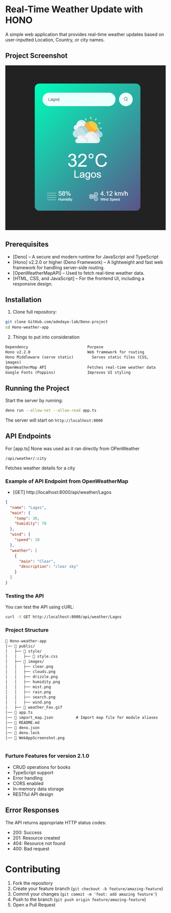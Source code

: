 
# Real-Time Weather Update with HONO

A simple web application that provides real-time weather updates based on user-inputted Location, Country, or city names.
## Project Screenshot
![Weather App Screenshot](WebAppScreenshot.png)

## Prerequisites

- [Deno] – A secure and modern runtime for JavaScript and TypeScript
- [Hono] v2.2.0 or higher (Deno Framework) – A lightweight and fast web framework for handling server-side routing.
- [OpenWeatherMapAPI] – Used to fetch real-time weather data.
- [HTML, CSS, and JavaScript] – For the frontend UI, including a responsive design.


## Installation

1. Clone full repository:

```bash
git clone GitHub.com/adedayo-lab/Deno-project
cd Hono-weather-app
```

2. Things to put into consideration

```
Dependency	                        Purpose
Hono v2.2.0               	        Web framework for routing
Hono Middleware (serve static)	      Serves static files (CSS, images)
OpenWeatherMap API	                Fetches real-time weather data
Google Fonts (Poppins)            	Improves UI styling
```


## Running the Project

Start the server by running:

```bash
deno run --allow-net --allow-read app.ts
```

The server will start on `http://localhost:8000`

## API Endpoints
For [app.ts] None was used as it ran directly from OPenWeather

```
/api/weather/:city
```
Fetches weather details for a city

### Example of API Endpoint from OpenWeatherMap

- [GET] http://localhost:8000/api/weather/Lagos

```json
{
  "name": "Lagos",
  "main": {
    "temp": 30,
    "humidity": 70
  },
  "wind": {
    "speed": 10
  },
  "weather": [
    {
      "main": "Clear",
      "description": "clear sky"
    }
  ]
}

```

### Testing the API 

You can test the API using cURL:

```bash
curl -X GET http://localhost:8000/api/weather/Lagos
```

### Project Structure

```
📂 Hono-weather-app  
│── 📂 public/                  
│   ├── 📂 style/               
│   │   ├── 📄 style.css        
│   ├── 📂 images/              
│   │   ├── clear.png  
│   │   ├── clouds.png  
│   │   ├── drizzle.png  
│   │   ├── humidity.png  
│   │   ├── mist.png  
│   │   ├── rain.png  
│   │   ├── search.png  
│   │   ├── wind.png  
│   ├── 📄 weather_Fav.gif      
│── 📄 app.ts                    
│── 📄 import_map.json          # Import map file for module aliases  
│── 📄 README.md                 
│── 📄 deno.json 
│── 📄 deno.lock  
│── 📄 WebAppScreenshot.png                


```


###  Furture Features for version 2.1.0

- CRUD operations for books
- TypeScript support
- Error handling
- CORS enabled
- In-memory data storage
- RESTful API design

## Error Responses

The API returns appropriate HTTP status codes:

- 200: Success
- 201: Resource created
- 404: Resource not found
- 400: Bad request

#  Contributing

1. Fork the repository
2. Create your feature branch (`git checkout -b feature/amazing-feature`)
3. Commit your changes (`git commit -m 'feat: add amazing feature'`)
4. Push to the branch (`git push origin feature/amazing-feature`)
5. Open a Pull Request
